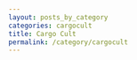 ```yaml
---
layout: posts_by_category
categories: cargocult
title: Cargo Cult
permalink: /category/cargocult
---
```

